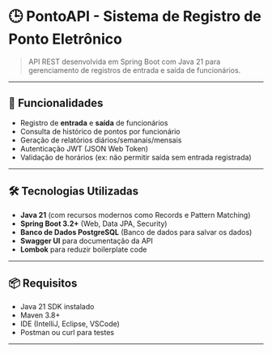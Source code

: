 # 🕒 PontoAPI - Sistema de Registro de Ponto Eletrônico

> API REST desenvolvida em Spring Boot com Java 21 para gerenciamento de registros de entrada e saída de funcionários.

---

## 🧩 Funcionalidades

- Registro de **entrada** e **saída** de funcionários
- Consulta de histórico de pontos por funcionário
- Geração de relatórios diários/semanais/mensais
- Autenticação JWT (JSON Web Token)
- Validação de horários (ex: não permitir saída sem entrada registrada)

---

## 🛠️ Tecnologias Utilizadas

- **Java 21** (com recursos modernos como Records e Pattern Matching)
- **Spring Boot 3.2+** (Web, Data JPA, Security)
- **Banco de Dados PostgreSQL** (Banco de dados para salvar os dados)
- **Swagger UI** para documentação da API
- **Lombok** para reduzir boilerplate code

---

## 📦 Requisitos

- Java 21 SDK instalado
- Maven 3.8+
- IDE (IntelliJ, Eclipse, VSCode)
- Postman ou curl para testes

---
